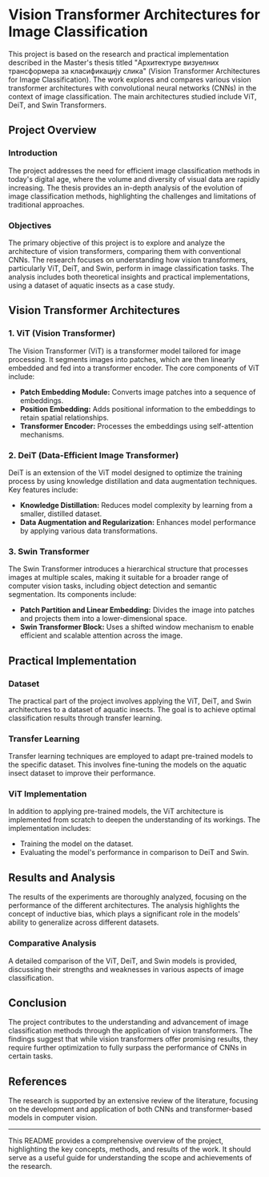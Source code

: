 # Vision Transformer Architectures for Image Classification

This project is based on the research and practical implementation described in the Master's thesis titled "Архитектуре визуелних трансформера за класификацију слика" (Vision Transformer Architectures for Image Classification). The work explores and compares various vision transformer architectures with convolutional neural networks (CNNs) in the context of image classification. The main architectures studied include ViT, DeiT, and Swin Transformers.

## Project Overview

### Introduction
The project addresses the need for efficient image classification methods in today's digital age, where the volume and diversity of visual data are rapidly increasing. The thesis provides an in-depth analysis of the evolution of image classification methods, highlighting the challenges and limitations of traditional approaches.

### Objectives
The primary objective of this project is to explore and analyze the architecture of vision transformers, comparing them with conventional CNNs. The research focuses on understanding how vision transformers, particularly ViT, DeiT, and Swin, perform in image classification tasks. The analysis includes both theoretical insights and practical implementations, using a dataset of aquatic insects as a case study.

## Vision Transformer Architectures

### 1. ViT (Vision Transformer)
The Vision Transformer (ViT) is a transformer model tailored for image processing. It segments images into patches, which are then linearly embedded and fed into a transformer encoder. The core components of ViT include:
- **Patch Embedding Module:** Converts image patches into a sequence of embeddings.
- **Position Embedding:** Adds positional information to the embeddings to retain spatial relationships.
- **Transformer Encoder:** Processes the embeddings using self-attention mechanisms.

### 2. DeiT (Data-Efficient Image Transformer)
DeiT is an extension of the ViT model designed to optimize the training process by using knowledge distillation and data augmentation techniques. Key features include:
- **Knowledge Distillation:** Reduces model complexity by learning from a smaller, distilled dataset.
- **Data Augmentation and Regularization:** Enhances model performance by applying various data transformations.

### 3. Swin Transformer
The Swin Transformer introduces a hierarchical structure that processes images at multiple scales, making it suitable for a broader range of computer vision tasks, including object detection and semantic segmentation. Its components include:
- **Patch Partition and Linear Embedding:** Divides the image into patches and projects them into a lower-dimensional space.
- **Swin Transformer Block:** Uses a shifted window mechanism to enable efficient and scalable attention across the image.

## Practical Implementation

### Dataset
The practical part of the project involves applying the ViT, DeiT, and Swin architectures to a dataset of aquatic insects. The goal is to achieve optimal classification results through transfer learning.

### Transfer Learning
Transfer learning techniques are employed to adapt pre-trained models to the specific dataset. This involves fine-tuning the models on the aquatic insect dataset to improve their performance.

### ViT Implementation
In addition to applying pre-trained models, the ViT architecture is implemented from scratch to deepen the understanding of its workings. The implementation includes:
- Training the model on the dataset.
- Evaluating the model's performance in comparison to DeiT and Swin.

## Results and Analysis

The results of the experiments are thoroughly analyzed, focusing on the performance of the different architectures. The analysis highlights the concept of inductive bias, which plays a significant role in the models' ability to generalize across different datasets.

### Comparative Analysis
A detailed comparison of the ViT, DeiT, and Swin models is provided, discussing their strengths and weaknesses in various aspects of image classification.

## Conclusion
The project contributes to the understanding and advancement of image classification methods through the application of vision transformers. The findings suggest that while vision transformers offer promising results, they require further optimization to fully surpass the performance of CNNs in certain tasks.

## References
The research is supported by an extensive review of the literature, focusing on the development and application of both CNNs and transformer-based models in computer vision.

---

This README provides a comprehensive overview of the project, highlighting the key concepts, methods, and results of the work. It should serve as a useful guide for understanding the scope and achievements of the research.

